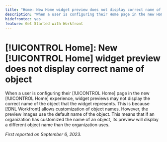```yaml
---
title: "Home: New Home widget preview does not display correct name of object"
description: "When a user is configuring their Home page in the new Home experience, widget previews may not display the correct name of the object that the widget represents. This is because Workfront allows customization of object names. However, the preview images use the default name of the object. This means that if an organization has customized the name of an object, its preview will display a different object name than the organization uses."
hidefromtoc: yes
feature: Get Started with Workfront
---
```


# [!UICONTROL Home]: New [!UICONTROL Home] widget preview does not display correct name of object

When a user is configuring their [!UICONTROL Home] page in the new [!UICONTROL Home] experience, widget previews may not display the correct name of the object that the widget represents. This is because [!DNL Workfront] allows customization of object names. However, the preview images use the default name of the object. This means that if an organization has customized the name of an object, its preview will display a different object name than the organization uses.

_First reported on September 6, 2023._

